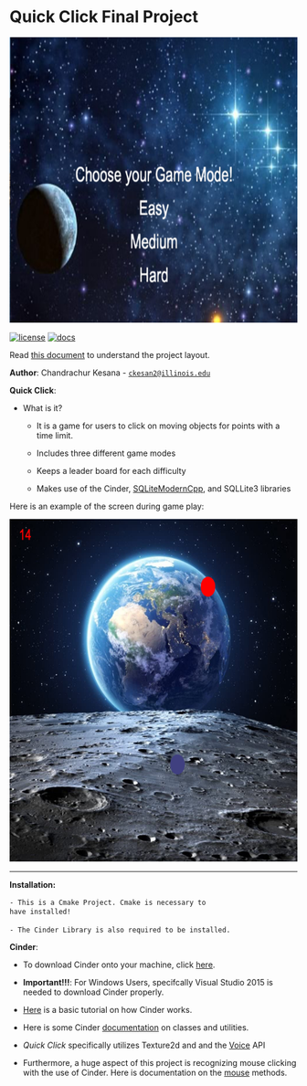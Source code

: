 # Quick Click Final Project

<img src="assets/gamescreen.png" width="700" height="500">

[![license](https://img.shields.io/badge/license-MIT-green)](LICENSE)
[![docs](https://img.shields.io/badge/docs-yes-brightgreen)](docs/README.md)

Read [this document](https://cliutils.gitlab.io/modern-cmake/chapters/basics/structure.html) to understand the project
layout.

**Author**: Chandrachur Kesana - [`ckesan2@illinois.edu`](mailto:ckesan2@illinois.edu)

**Quick Click**:

* What is it? 

   - It is a game for users to click on moving objects for
    points with a time limit. 
    
   - Includes three different game modes 
   
   - Keeps a leader board for each difficulty
 
   - Makes use of the Cinder, 
   [SQLiteModernCpp](https://github.com/SqliteModernCpp/sqlite_modern_cpp),
    and SQLLite3 libraries
   
Here is an example of the screen during game play:

<img src="assets/gameaction.png" width="700" height="600">

---
**Installation:**

    - This is a Cmake Project. Cmake is necessary to 
    have installed!
    
    - The Cinder Library is also required to be installed.

**Cinder**:

- To download Cinder onto your machine, click 
[here](https://libcinder.org/download).

- **Important!!!**: For Windows Users, specifcally
Visual Studio 2015 is needed to download Cinder properly.

- [Here](https://libcinder.org/docs/guides/tour/hello_cinder_chapter1.html) 
is a basic tutorial on how Cinder works.

- Here is some Cinder 
[documentation](https://libcinder.org/docs/reference/index.html) 
on classes and utilities.

- _Quick Click_ specifically utilizes Texture2d and 
and the [Voice](https://libcinder.org/docs/guides/audio/index.html) API

- Furthermore, a huge aspect of this project is recognizing
mouse clicking with the use of Cinder. Here is 
documentation on the [mouse](https://libcinder.org/docs/guides/tour/hello_cinder_chapter3.html) 
methods.